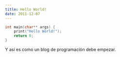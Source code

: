 ```yaml
---
title: Hello World!
date: 2011-12-07
---
```


```c++
int main(char** args) {
    print("Hello World!");
    return 0;
}
```

Y así es como un blog de programación debe empezar.
